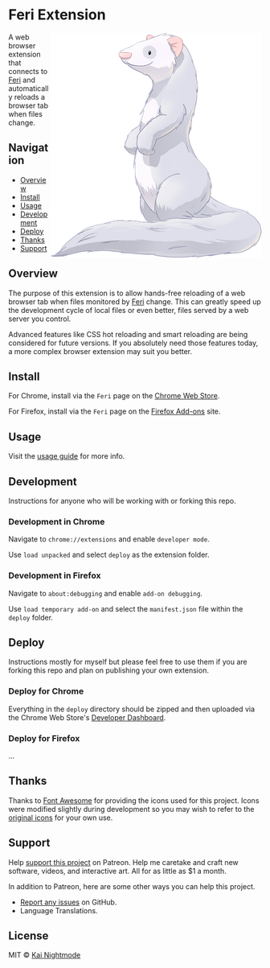 # Feri Extension

<img src="https://raw.githubusercontent.com/nightmode/feri-extension/master/images/docs/feri.png" width="420" height="447" align="right" alt="">

A web browser extension that connects to [Feri](https://github.com/nightmode/feri) and automatically reloads a browser tab when files change.

## Navigation

* [Overview](#overview)
* [Install](#install)
* [Usage](docs/usage.md)
* [Development](#develop)
* [Deploy](#deploy)
* [Thanks](#thanks)
* [Support](#support)

## Overview

The purpose of this extension is to allow hands-free reloading of a web browser tab when files monitored by [Feri](https://github.com/nightmode/feri) change. This can greatly speed up the development cycle of local files or even better, files served by a web server you control.

Advanced features like CSS hot reloading and smart reloading are being considered for future versions. If you absolutely need those features today, a more complex browser extension may suit you better.

## Install

For Chrome, install via the `Feri` page on the [Chrome Web Store](https://chrome.google.com/webstore/search/feri).

For Firefox, install via the `Feri` page on the [Firefox Add-ons](https://addons.mozilla.org/en-US/firefox/addon/feri/) site.

## Usage

Visit the [usage guide](docs/usage.md) for more info.

## Development

Instructions for anyone who will be working with or forking this repo.

### Development in Chrome

Navigate to `chrome://extensions` and enable `developer mode`.

Use `load unpacked` and select `deploy` as the extension folder.

### Development in Firefox

Navigate to `about:debugging` and enable `add-on debugging`.

Use `load temporary add-on` and select the `manifest.json` file within the `deploy` folder.

## Deploy

Instructions mostly for myself but please feel free to use them if you are forking this repo and plan on publishing your own extension.

### Deploy for Chrome

Everything in the `deploy` directory should be zipped and then uploaded via the Chrome Web Store's [Developer Dashboard](https://chrome.google.com/webstore/developer/dashboard).

### Deploy for Firefox

...

## Thanks

Thanks to [Font Awesome](https://fontawesome.com/license) for providing the icons used for this project. Icons were modified slightly during development so you may wish to refer to the [original icons](https://fontawesome.com/icons?d=gallery) for your own use.

## Support

Help [support this project](https://www.patreon.com/nightmode) on Patreon. Help me caretake and craft new software, videos, and interactive art. All for as little as $1 a month.

In addition to Patreon, here are some other ways you can help this project.

* [Report any issues](https://github.com/nightmode/feri-extension/issues) on GitHub.
* Language Translations.

## License

MIT © [Kai Nightmode](https://twitter.com/kai_nightmode)